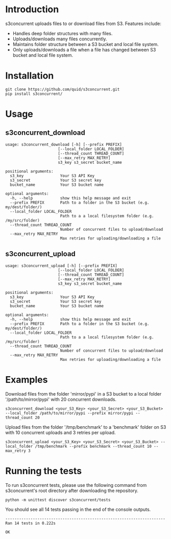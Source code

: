 # Introduction

s3concurrent uploads files to or download files from S3.  Features include:

* Handles deep folder structures with many files.  
* Uploads/downloads many files concurrently.
* Maintains folder structure between a S3 bucket and local file system.
* Only uploads/downloads a file when a file has changed between S3 bucket and
local file system.

# Installation

```
git clone https://github.com/quid/s3concurrent.git
pip install s3concurrent/
```

# Usage

## s3concurrent_download

    usage: s3concurrent_download [-h] [--prefix PREFIX]
                           [--local_folder LOCAL_FOLDER]
                           [--thread_count THREAD_COUNT]
                           [--max_retry MAX_RETRY]
                           s3_key s3_secret bucket_name

    positional arguments:
      s3_key                Your S3 API Key
      s3_secret             Your S3 secret key
      bucket_name           Your S3 bucket name

    optional arguments:
      -h, --help            show this help message and exit
      --prefix PREFIX       Path to a folder in the S3 bucket (e.g. my/dest/folder/)
      --local_folder LOCAL_FOLDER
                            Path to a a local filesystem folder (e.g. /my/src/folder)
      --thread_count THREAD_COUNT
                            Number of concurrent files to upload/download
      --max_retry MAX_RETRY
                            Max retries for uploading/downloading a file

## s3concurrent_upload

    usage: s3concurrent_upload [-h] [--prefix PREFIX]
                           [--local_folder LOCAL_FOLDER]
                           [--thread_count THREAD_COUNT]
                           [--max_retry MAX_RETRY]
                           s3_key s3_secret bucket_name

    positional arguments:
      s3_key                Your S3 API Key
      s3_secret             Your S3 secret key
      bucket_name           Your S3 bucket name

    optional arguments:
      -h, --help            show this help message and exit
      --prefix PREFIX       Path to a folder in the S3 bucket (e.g. my/dest/folder/)
      --local_folder LOCAL_FOLDER
                            Path to a a local filesystem folder (e.g. /my/src/folder)
      --thread_count THREAD_COUNT
                            Number of concurrent files to upload/download
      --max_retry MAX_RETRY
                            Max retries for uploading/downloading a file


# Examples

Download files from the folder 'mirror/pypi' in a S3 bucket to a local folder 
'/path/to/mirror/pypi' with 20 concurrent downloads.


```
s3concurrent_download <your_S3_Key> <your_S3_Secret> <your_S3_Bucket> --local_folder /path/to/mirror/pypi --prefix mirror/pypi --thread_count 20
```

Upload files from the folder '/tmp/benchmark' to a 'benchmark' folder on S3 with 
10 concurrent uploads and 3 retries per upload.

```
s3concurrent_upload <your_S3_Key> <your_S3_Secret> <your_S3_Bucket> --local_folder /tmp/benchmark --prefix benchmark --thread_count 10 --max_retry 3
```

# Running the tests

To run s3concurrent tests, please use the following command from s3concurrent's root directory after downloading the repository.

```
python -m unittest discover s3concurrent/tests
```

You should see all 14 tests passing in the end of the console outputs.
    
    ----------------------------------------------------------------------
    Ran 14 tests in 0.222s
    
    OK
